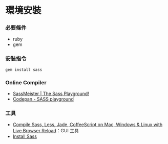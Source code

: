 # 環境安裝

### 必要條件

* ruby
* gem

### 安裝指令

```
gem install sass
```

### Online Compiler

* [SassMeister | The Sass Playground!](http://www.sassmeister.com/)
* [Codepan - SASS playground](http://codepen.io/ragnarok12/pen/Hwnip)

### 工具

* [Compile Sass, Less, Jade, CoffeeScript on Mac, Windows & Linux with Live Browser Reload](https://prepros.io/)：GUI 工具
* [Install Sass](http://sass-lang.com/install)
